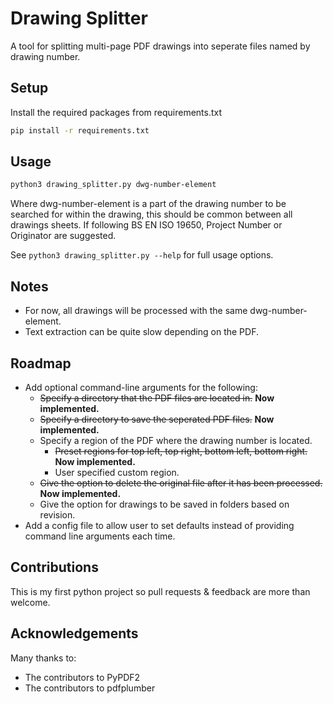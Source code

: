 # Drawing Splitter

A tool for splitting multi-page PDF drawings into seperate files named by drawing number.

## Setup

Install the required packages from requirements.txt

```bash
pip install -r requirements.txt
```

## Usage

```bash
python3 drawing_splitter.py dwg-number-element
```

Where dwg-number-element is a part of the drawing number to be searched for within the drawing, this should be common between all drawings sheets. 
If following BS EN ISO 19650, Project Number or Originator are suggested.

See `python3 drawing_splitter.py --help` for full usage options.

## Notes

- For now, all drawings will be processed with the same dwg-number-element.
- Text extraction can be quite slow depending on the PDF.

## Roadmap

- Add optional command-line arguments for the following:
    - ~~Specify a directory that the PDF files are located in.~~ **Now implemented.**
    - ~~Specify a directory to save the seperated PDF files.~~ **Now implemented.**
    - Specify a region of the PDF where the drawing number is located.
        - ~~Preset regions for top left, top right, bottom left, bottom right.~~ **Now implemented.**
        - User specified custom region.
    - ~~Give the option to delete the original file after it has been processed.~~ **Now implemented.**
    - Give the option for drawings to be saved in folders  based on revision.
- Add a config file to allow user to set defaults instead of providing command line arguments each time.

## Contributions

This is my first python project so pull requests & feedback are more than welcome.

## Acknowledgements

Many thanks to:
- The contributors to PyPDF2
- The contributors to pdfplumber

